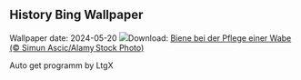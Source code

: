 ## History Bing Wallpaper
Wallpaper date: 2024-05-20
![](https://www.bing.com/th?id=OHR.HoneycombBee_DE-DE7958601447_UHD.jpg&w=1000)Download: [Biene bei der Pflege einer Wabe (© Simun Ascic/Alamy Stock Photo)](https://www.bing.com/th?id=OHR.HoneycombBee_DE-DE7958601447_UHD.jpg)

Auto get programm by LtgX

